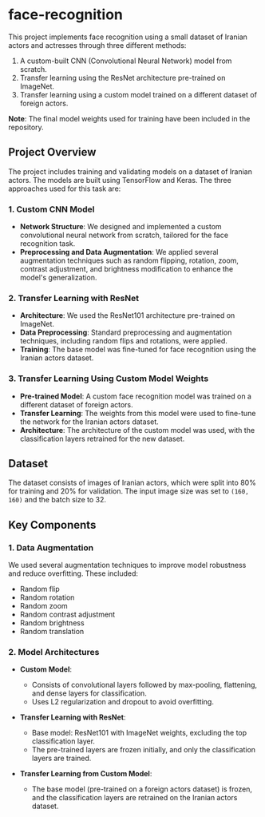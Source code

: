 # face-recognition

This project implements face recognition using a small dataset of Iranian actors and actresses through three different methods:
1. A custom-built CNN (Convolutional Neural Network) model from scratch.
2. Transfer learning using the ResNet architecture pre-trained on ImageNet.
3. Transfer learning using a custom model trained on a different dataset of foreign actors.

**Note**: The final model weights used for training have been included in the repository.

## Project Overview

The project includes training and validating models on a dataset of Iranian actors. The models are built using TensorFlow and Keras. The three approaches used for this task are:

### 1. Custom CNN Model

- **Network Structure**: We designed and implemented a custom convolutional neural network from scratch, tailored for the face recognition task.
- **Preprocessing and Data Augmentation**: We applied several augmentation techniques such as random flipping, rotation, zoom, contrast adjustment, and brightness modification to enhance the model's generalization.

### 2. Transfer Learning with ResNet

- **Architecture**: We used the ResNet101 architecture pre-trained on ImageNet.
- **Data Preprocessing**: Standard preprocessing and augmentation techniques, including random flips and rotations, were applied.
- **Training**: The base model was fine-tuned for face recognition using the Iranian actors dataset.

### 3. Transfer Learning Using Custom Model Weights

- **Pre-trained Model**: A custom face recognition model was trained on a different dataset of foreign actors.
- **Transfer Learning**: The weights from this model were used to fine-tune the network for the Iranian actors dataset.
- **Architecture**: The architecture of the custom model was used, with the classification layers retrained for the new dataset.

## Dataset

The dataset consists of images of Iranian actors, which were split into 80% for training and 20% for validation. The input image size was set to `(160, 160)` and the batch size to 32.

## Key Components

### 1. Data Augmentation

We used several augmentation techniques to improve model robustness and reduce overfitting. These included:

- Random flip
- Random rotation
- Random zoom
- Random contrast adjustment
- Random brightness
- Random translation

### 2. Model Architectures

- **Custom Model**: 
  - Consists of convolutional layers followed by max-pooling, flattening, and dense layers for classification.
  - Uses L2 regularization and dropout to avoid overfitting.

- **Transfer Learning with ResNet**:
  - Base model: ResNet101 with ImageNet weights, excluding the top classification layer.
  - The pre-trained layers are frozen initially, and only the classification layers are trained.

- **Transfer Learning from Custom Model**:
  - The base model (pre-trained on a foreign actors dataset) is frozen, and the classification layers are retrained on the Iranian actors dataset.

